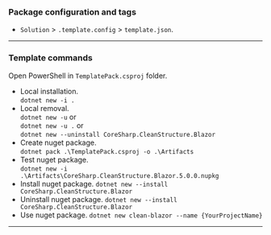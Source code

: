 ### Package configuration and tags 
- `Solution` >  `.template.config` > `template.json`. 

--- 

### Template commands 
Open PowerShell in `TemplatePack.csproj` folder. 
- Local installation.  
  `dotnet new -i .` 
- Local removal.  
  `dotnet new -u` or  
  `dotnet new -u .` or  
  `dotnet new --uninstall CoreSharp.CleanStructure.Blazor`
- Create nuget package.  
  `dotnet pack .\TemplatePack.csproj -o .\Artifacts` 
- Test nuget package.  
  `dotnet new -i .\Artifacts\CoreSharp.CleanStructure.Blazor.5.0.0.nupkg` 
- Install nuget package. 
  `dotnet new --install CoreSharp.CleanStructure.Blazor` 
- Uninstall nuget package.
  `dotnet new --install CoreSharp.CleanStructure.Blazor` 
- Use nuget package. 
  `dotnet new clean-blazor --name {YourProjectName}` 
--- 